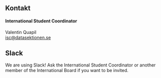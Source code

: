 ## Kontakt

#### International Student Coordinator

Valentin Quapil</br>
[isc@datasektionen.se](mailto:isc@datasektionen.se)

## Slack
We are using Slack! Ask the International Student Coordinator or another member of the International Board if you want to be invited.
